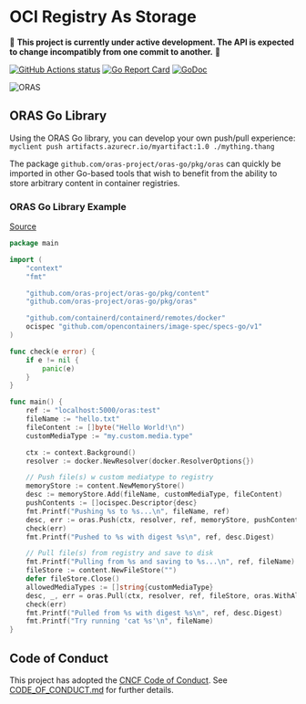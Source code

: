 # OCI Registry As Storage

:construction: **This project is currently under active development. The API is expected to change incompatibly from one commit to another.** :construction:

[![GitHub Actions status](https://github.com/oras-project/oras-go/workflows/build/badge.svg)](https://github.com/oras-project/oras-go/actions?query=workflow%3Abuild)
[![Go Report Card](https://goreportcard.com/badge/github.com/oras-project/oras-go)](https://goreportcard.com/report/github.com/oras-project/oras-go)
[![GoDoc](https://godoc.org/github.com/oras-project/oras-go?status.svg)](https://godoc.org/github.com/oras-project/oras-go)

![ORAS](https://github.com/oras-project/oras-www/raw/main/docs/assets/images/oras.png)

## ORAS Go Library

Using the ORAS Go library, you can develop your own push/pull experience: `myclient push artifacts.azurecr.io/myartifact:1.0 ./mything.thang`

The package `github.com/oras-project/oras-go/pkg/oras` can quickly be imported in other Go-based tools that
wish to benefit from the ability to store arbitrary content in container registries.

### ORAS Go Library Example

[Source](examples/simple_push_pull.go)

```go
package main

import (
	"context"
	"fmt"

	"github.com/oras-project/oras-go/pkg/content"
	"github.com/oras-project/oras-go/pkg/oras"

	"github.com/containerd/containerd/remotes/docker"
	ocispec "github.com/opencontainers/image-spec/specs-go/v1"
)

func check(e error) {
	if e != nil {
		panic(e)
	}
}

func main() {
	ref := "localhost:5000/oras:test"
	fileName := "hello.txt"
	fileContent := []byte("Hello World!\n")
	customMediaType := "my.custom.media.type"

	ctx := context.Background()
	resolver := docker.NewResolver(docker.ResolverOptions{})

	// Push file(s) w custom mediatype to registry
	memoryStore := content.NewMemoryStore()
	desc := memoryStore.Add(fileName, customMediaType, fileContent)
	pushContents := []ocispec.Descriptor{desc}
	fmt.Printf("Pushing %s to %s...\n", fileName, ref)
	desc, err := oras.Push(ctx, resolver, ref, memoryStore, pushContents)
	check(err)
	fmt.Printf("Pushed to %s with digest %s\n", ref, desc.Digest)

	// Pull file(s) from registry and save to disk
	fmt.Printf("Pulling from %s and saving to %s...\n", ref, fileName)
	fileStore := content.NewFileStore("")
	defer fileStore.Close()
	allowedMediaTypes := []string{customMediaType}
	desc, _, err = oras.Pull(ctx, resolver, ref, fileStore, oras.WithAllowedMediaTypes(allowedMediaTypes))
	check(err)
	fmt.Printf("Pulled from %s with digest %s\n", ref, desc.Digest)
	fmt.Printf("Try running 'cat %s'\n", fileName)
}
```

## Code of Conduct

This project has adopted the [CNCF Code of Conduct](https://github.com/cncf/foundation/blob/master/code-of-conduct.md). See [CODE_OF_CONDUCT.md](CODE_OF_CONDUCT.md) for further details.

